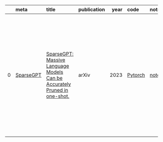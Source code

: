 |    | meta                                       | title                                                                                                            | publication   |   year | code                                               | note                                       | cover                                                                |
|---:|:-------------------------------------------|:-----------------------------------------------------------------------------------------------------------------|:--------------|-------:|:---------------------------------------------------|:-------------------------------------------|:---------------------------------------------------------------------|
|  0 | [SparseGPT](../../meta/sparsegpt.prototxt) | [SparseGPT: Massive Language Models Can be Accurately Pruned in one-shot.](https://arxiv.org/pdf/2301.00774.pdf) | arXiv         |   2023 | [Pytorch](https://github.com/IST-DASLab/sparsegpt) | [note](../../notes/sparsegpt/SparseGPT.md) | <img width='400' alt='image' src='../../notes/sparsegpt/cover.jpg)'> |